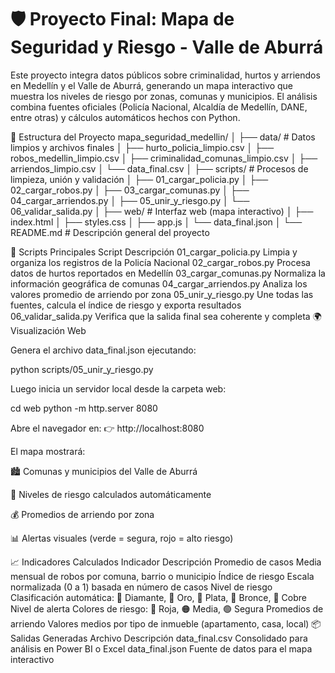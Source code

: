 # 🛡️ Proyecto Final: Mapa de Seguridad y Riesgo - Valle de Aburrá

Este proyecto integra datos públicos sobre criminalidad, hurtos y arriendos en Medellín y el Valle de Aburrá, generando un mapa interactivo que muestra los niveles de riesgo por zonas, comunas y municipios.
El análisis combina fuentes oficiales (Policía Nacional, Alcaldía de Medellín, DANE, entre otras) y cálculos automáticos hechos con Python.

📂 Estructura del Proyecto
mapa_seguridad_medellin/
│
├── data/                # Datos limpios y archivos finales
│   ├── hurto_policia_limpio.csv
│   ├── robos_medellin_limpio.csv
│   ├── criminalidad_comunas_limpio.csv
│   ├── arriendos_limpio.csv
│   └── data_final.csv
│
├── scripts/             # Procesos de limpieza, unión y validación
│   ├── 01_cargar_policia.py
│   ├── 02_cargar_robos.py
│   ├── 03_cargar_comunas.py
│   ├── 04_cargar_arriendos.py
│   ├── 05_unir_y_riesgo.py
│   └── 06_validar_salida.py
│
├── web/                 # Interfaz web (mapa interactivo)
│   ├── index.html
│   ├── styles.css
│   ├── app.js
│   └── data_final.json
│
└── README.md            # Descripción general del proyecto


🧠 Scripts Principales
Script	Descripción
01_cargar_policia.py	Limpia y organiza los registros de la Policía Nacional
02_cargar_robos.py	Procesa datos de hurtos reportados en Medellín
03_cargar_comunas.py	Normaliza la información geográfica de comunas
04_cargar_arriendos.py	Analiza los valores promedio de arriendo por zona
05_unir_y_riesgo.py	Une todas las fuentes, calcula el índice de riesgo y exporta resultados
06_validar_salida.py	Verifica que la salida final sea coherente y completa
🌍 Visualización Web

Genera el archivo data_final.json ejecutando:

python scripts/05_unir_y_riesgo.py


Luego inicia un servidor local desde la carpeta web:

cd web
python -m http.server 8080


Abre el navegador en:
👉 http://localhost:8080

El mapa mostrará:

🏙️ Comunas y municipios del Valle de Aburrá

🚨 Niveles de riesgo calculados automáticamente

💰 Promedios de arriendo por zona

📊 Alertas visuales (verde = segura, rojo = alto riesgo)

📈 Indicadores Calculados
Indicador	Descripción
Promedio de casos	Media mensual de robos por comuna, barrio o municipio
Índice de riesgo	Escala normalizada (0 a 1) basada en número de casos
Nivel de riesgo	Clasificación automática: 💎 Diamante, 🥇 Oro, 🥈 Plata, 🥉 Bronce, 🧱 Cobre
Nivel de alerta	Colores de riesgo: 🚨 Roja, 🟠 Media, 🟢 Segura
Promedios de arriendo	Valores medios por tipo de inmueble (apartamento, casa, local)
📦 Salidas Generadas
Archivo	Descripción
data_final.csv	Consolidado para análisis en Power BI o Excel
data_final.json	Fuente de datos para el mapa interactivo